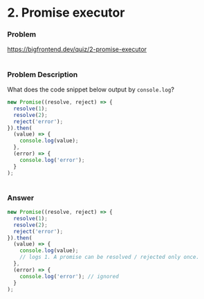 # 2. Promise executor

### Problem

https://bigfrontend.dev/quiz/2-promise-executor

#

### Problem Description

What does the code snippet below output by `console.log`?

```js
new Promise((resolve, reject) => {
  resolve(1);
  resolve(2);
  reject('error');
}).then(
  (value) => {
    console.log(value);
  },
  (error) => {
    console.log('error');
  }
);
```

#

### Answer

```js
new Promise((resolve, reject) => {
  resolve(1);
  resolve(2);
  reject('error');
}).then(
  (value) => {
    console.log(value);
    // logs 1. A promise can be resolved / rejected only once.
  },
  (error) => {
    console.log('error'); // ignored
  }
);
```
